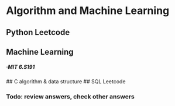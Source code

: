 # Algorithm and Machine Learning

## Python Leetcode 
## Machine Learning
<h5> ·MIT 6.S191</h5>
## C algorithm & data structure 
## SQL Leetcode

<h3>Todo: review answers, check other answers</h3>
